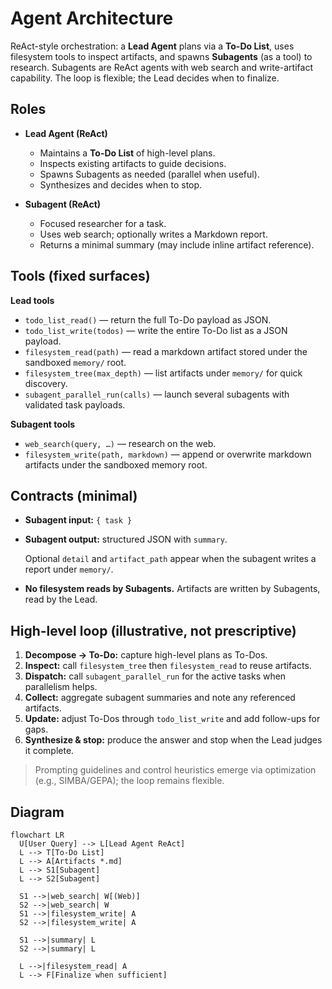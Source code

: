 # Agent Architecture

ReAct-style orchestration: a **Lead Agent** plans via a **To-Do List**, uses filesystem tools to inspect artifacts, and spawns **Subagents** (as a tool) to research. Subagents are ReAct agents with web search and write-artifact capability. The loop is flexible; the Lead decides when to finalize.

## Roles

- **Lead Agent (ReAct)**
  - Maintains a **To-Do List** of high-level plans.
  - Inspects existing artifacts to guide decisions.
  - Spawns Subagents as needed (parallel when useful).
  - Synthesizes and decides when to stop.

- **Subagent (ReAct)**
  - Focused researcher for a task.
  - Uses web search; optionally writes a Markdown report.
  - Returns a minimal summary (may include inline artifact reference).

## Tools (fixed surfaces)

**Lead tools**
- `todo_list_read()` — return the full To-Do payload as JSON.
- `todo_list_write(todos)` — write the entire To-Do list as a JSON payload.
- `filesystem_read(path)` — read a markdown artifact stored under the sandboxed `memory/` root.
- `filesystem_tree(max_depth)` — list artifacts under `memory/` for quick discovery.
- `subagent_parallel_run(calls)` — launch several subagents with validated task payloads.

**Subagent tools**
- `web_search(query, …)` — research on the web.
- `filesystem_write(path, markdown)` — append or overwrite markdown artifacts under the sandboxed memory root.

## Contracts (minimal)

- **Subagent input:** `{ task }`
- **Subagent output:** structured JSON with `summary`.

  Optional `detail` and `artifact_path` appear when the subagent writes a report under `memory/`.
- **No filesystem reads by Subagents.** Artifacts are written by Subagents, read by the Lead.

## High-level loop (illustrative, not prescriptive)

1) **Decompose → To-Do:** capture high-level plans as To-Dos.
2) **Inspect:** call `filesystem_tree` then `filesystem_read` to reuse artifacts.
3) **Dispatch:** call `subagent_parallel_run` for the active tasks when parallelism helps.
4) **Collect:** aggregate subagent summaries and note any referenced artifacts.
5) **Update:** adjust To-Dos through `todo_list_write` and add follow-ups for gaps.
6) **Synthesize & stop:** produce the answer and stop when the Lead judges it complete.

> Prompting guidelines and control heuristics emerge via optimization (e.g., SIMBA/GEPA); the loop remains flexible.

## Diagram

```mermaid
flowchart LR
  U[User Query] --> L[Lead Agent ReAct]
  L --> T[To-Do List]
  L --> A[Artifacts *.md]
  L --> S1[Subagent]
  L --> S2[Subagent]

  S1 -->|web_search| W[(Web)]
  S2 -->|web_search| W
  S1 -->|filesystem_write| A
  S2 -->|filesystem_write| A

  S1 -->|summary| L
  S2 -->|summary| L

  L -->|filesystem_read| A
  L --> F[Finalize when sufficient]
